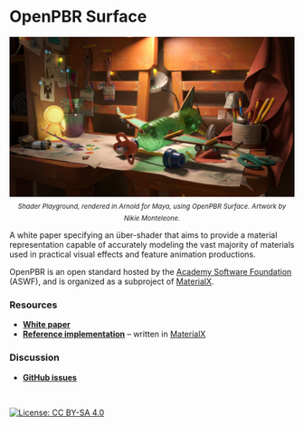 # OpenPBR Surface

<p align="center">
<img src="images/OpenPBR title.jpg" title="OpenPBR demonstration scene" />
<sub><i>Shader Playground, rendered in Arnold for Maya, using OpenPBR Surface. Artwork by Nikie Monteleone.</i></sub>
</p>

A white paper specifying an über-shader that aims to provide a material representation capable of accurately modeling the vast majority of materials used in practical visual effects and feature animation productions.

OpenPBR is an open standard hosted by the [Academy Software Foundation](https://www.aswf.io/) (ASWF), and is organized as a subproject of [MaterialX](https://materialx.org/).


### Resources

* **[White paper](https://academysoftwarefoundation.github.io/OpenPBR/)**
* **[Reference implementation](reference/open_pbr_surface.mtlx)** – written in [MaterialX](https://materialx.org/)

### Discussion
* **[GitHub issues](https://github.com/AcademySoftwareFoundation/OpenPBR/issues)**

<br/>

[![License: CC BY-SA 4.0](https://img.shields.io/badge/License-Apache%202.0-informational.svg)](LICENSE.txt)
